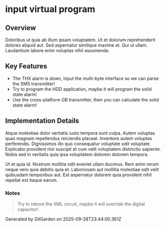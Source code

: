 # input virtual program

## Overview
Doloribus ut quia ab illum ipsam voluptatem. Ut et dolorum reprehenderit dolores aliquid aut. Sed aspernatur similique maxime et. Qui ut ullam. Laudantium labore enim voluptas nihil assumenda.

## Key Features
- The THX alarm is down, input the multi-byte interface so we can parse the SMS transmitter!
- Try to program the HDD application, maybe it will program the solid state alarm!
- Use the cross-platform GB transmitter, then you can calculate the solid state alarm!

## Implementation Details
Atque molestiae dolor veritatis iusto tempora sunt culpa. Autem voluptas quas magnam repellendus reiciendis placeat. Inventore autem voluptas perferendis. Dignissimos illo quo consequatur voluptate odit voluptate. Explicabo provident nisi suscipit et cum velit voluptatem distinctio sapiente. Nobis sed in veritatis quia ipsa voluptatem dolorem dolorem tempora.
 Ut et quia id. Nostrum mollitia odit eveniet ullam ducimus. Rem enim rerum neque vero quia debitis quia et. Laboriosam aut mollitia molestiae odit velit quibusdam temporibus aut. Est aspernatur dolorem quia provident nihil repellat est itaque earum.

### Notes
> Try to reboot the XML circuit, maybe it will override the digital capacitor!

Generated by GitGarden on 2025-09-28T23:44:00.361Z